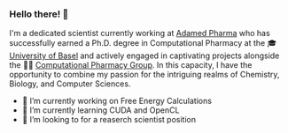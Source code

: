 ### Hello there! 👋

I'm a dedicated scientist currently working at [Adamed Pharma](https://www.adamed.com/en/development-and-innovation/research/development-of-proprietary-medicines) who has successfully earned a Ph.D. degree in Computational Pharmacy at the 🎓 [University of Basel](https://www.unibas.ch/en.html) and actively engaged in captivating projects alongside the 🧑‍💻 [Computational Pharmacy Group](https://pharma.unibas.ch/de/research/research-groups/computational-pharmacy-2155/). In this capacity, I have the opportunity to combine my passion for the intriguing realms of Chemistry, Biology, and Computer Sciences.

- 🔭 I’m currently working on Free Energy Calculations
- 🌱 I’m currently learning CUDA and OpenCL
- 👯 I’m looking to for a reaserch scientist position
